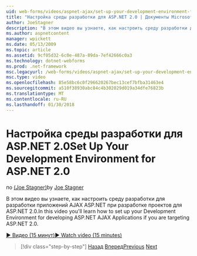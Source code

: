 ```yaml
---
uid: web-forms/videos/aspnet-ajax/set-up-your-development-environment-for-aspnet-20
title: "Настройка среды разработки для ASP.NET 2.0 | Документы Microsoft"
author: JoeStagner
description: "В этом видео вы узнаете, как настроить среду разработки для разработки приложений AJAX ASP.NET при разработке проектов для ASP.NET 2.0."
ms.author: aspnetcontent
manager: wpickett
ms.date: 05/13/2009
ms.topic: article
ms.assetid: 9cf05d32-6c0e-487a-89da-7ef42666c0a3
ms.technology: dotnet-webforms
ms.prod: .net-framework
msc.legacyurl: /web-forms/videos/aspnet-ajax/set-up-your-development-environment-for-aspnet-20
msc.type: video
ms.openlocfilehash: 85e58bc6c0f296620267bec13cef7bfba31463e4
ms.sourcegitcommit: a510f38930abc84c4b302029d019a34dfe76823b
ms.translationtype: MT
ms.contentlocale: ru-RU
ms.lasthandoff: 01/30/2018
---
```

<a name="set-up-your-development-environment-for-aspnet-20"></a><span data-ttu-id="5c530-103">Настройка среды разработки для ASP.NET 2.0</span><span class="sxs-lookup"><span data-stu-id="5c530-103">Set Up Your Development Environment for ASP.NET 2.0</span></span>
====================
<span data-ttu-id="5c530-104">по [(Joe Stagner)](https://github.com/JoeStagner)</span><span class="sxs-lookup"><span data-stu-id="5c530-104">by [Joe Stagner](https://github.com/JoeStagner)</span></span>

<span data-ttu-id="5c530-105">В этом видео вы узнаете, как настроить среду разработки для разработки приложений AJAX ASP.NET при разработке проектов для ASP.NET 2.0.</span><span class="sxs-lookup"><span data-stu-id="5c530-105">In this video you'll learn how to set up your Development Environment for developing ASP.NET AJAX Applications if you are targeting ASP.NET 2.0.</span></span>

[<span data-ttu-id="5c530-106">&#9654; Видео (15 минут)</span><span class="sxs-lookup"><span data-stu-id="5c530-106">&#9654; Watch video (15 minutes)</span></span>](https://channel9.msdn.com/Blogs/ASP-NET-Site-Videos/set-up-your-development-environment-for-aspnet-20)

>[!div class="step-by-step"]
<span data-ttu-id="5c530-107">[Назад](set-up-your-development-environment-for-aspnet-35.md)
[Вперед](how-do-i-customize-error-handling-for-the-aspnet-ajax-updatepanel.md)</span><span class="sxs-lookup"><span data-stu-id="5c530-107">[Previous](set-up-your-development-environment-for-aspnet-35.md)
[Next](how-do-i-customize-error-handling-for-the-aspnet-ajax-updatepanel.md)</span></span>
